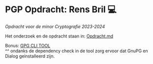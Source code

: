 # PGP Opdracht: Rens Bril 💻
_Opdracht voor de minor Cryptografie 2023-2024_

Het onderzoek en de opdracht staan in: [Opdracht.md](https://github.com/Rensbril/PGP_rensbril/blob/main/Opdracht.md)

Bonus: [GPG CLI TOOL](https://github.com/Rensbril/PGP_rensbril/tree/main/%40RENSBRIL:%20GPG%20CLI%20TOOL)  
^^ ondanks de dependency check in de tool zorg ervoor dat GnuPG en Dialog geinstalleerd zijn. 
